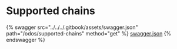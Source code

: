 # Supported chains

{% swagger src="../../../.gitbook/assets/swagger.json" path="/odos/supported-chains" method="get" %}
[swagger.json](../../../.gitbook/assets/swagger.json)
{% endswagger %}
